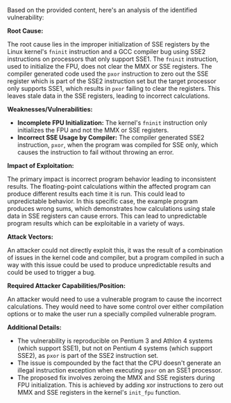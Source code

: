 Based on the provided content, here's an analysis of the identified vulnerability:

**Root Cause:**

The root cause lies in the improper initialization of SSE registers by the Linux kernel's `fninit` instruction and a GCC compiler bug using SSE2 instructions on processors that only support SSE1. The `fninit` instruction, used to initialize the FPU, does not clear the MMX or SSE registers. The compiler generated code used the `pxor` instruction to zero out the SSE register which is part of the SSE2 instruction set but the target processor only supports SSE1, which results in `pxor` failing to clear the registers. This leaves stale data in the SSE registers, leading to incorrect calculations.

**Weaknesses/Vulnerabilities:**

*   **Incomplete FPU Initialization:** The kernel's `fninit` instruction only initializes the FPU and not the MMX or SSE registers.
*   **Incorrect SSE Usage by Compiler:** The compiler generated SSE2 instruction, `pxor`, when the program was compiled for SSE only, which causes the instruction to fail without throwing an error.

**Impact of Exploitation:**

The primary impact is incorrect program behavior leading to inconsistent results. The floating-point calculations within the affected program can produce different results each time it is run. This could lead to unpredictable behavior. In this specific case, the example program produces wrong sums, which demonstrates how calculations using stale data in SSE registers can cause errors. This can lead to unpredictable program results which can be exploitable in a variety of ways.

**Attack Vectors:**

An attacker could not directly exploit this, it was the result of a combination of issues in the kernel code and compiler, but a program compiled in such a way with this issue could be used to produce unpredictable results and could be used to trigger a bug.

**Required Attacker Capabilities/Position:**

An attacker would need to use a vulnerable program to cause the incorrect calculations. They would need to have some control over either compilation options or to make the user run a specially compiled vulnerable program.

**Additional Details:**

*   The vulnerability is reproducible on Pentium 3 and Athlon 4 systems (which support SSE1), but not on Pentium 4 systems (which support SSE2), as `pxor` is part of the SSE2 instruction set.
*   The issue is compounded by the fact that the CPU doesn't generate an illegal instruction exception when executing `pxor` on an SSE1 processor.
*   The proposed fix involves zeroing the MMX and SSE registers during FPU initialization. This is achieved by adding xor instructions to zero out MMX and SSE registers in the kernel's `init_fpu` function.